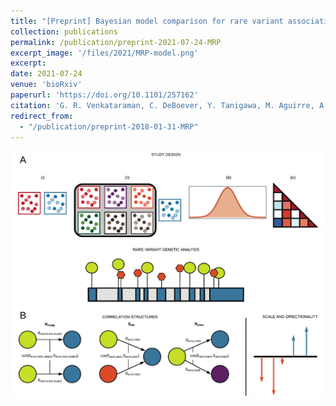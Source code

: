 ```yaml
---
title: "[Preprint] Bayesian model comparison for rare variant association studies of multiple phenotypes"
collection: publications
permalink: /publication/preprint-2021-07-24-MRP
excerpt_image: '/files/2021/MRP-model.png'
excerpt:
date: 2021-07-24
venue: 'bioRxiv'
paperurl: 'https://doi.org/10.1101/257162'
citation: 'G. R. Venkataraman, C. DeBoever, Y. Tanigawa, M. Aguirre, A. G. Ioannidis, H. Mostafavi, C. C. A. Spencer, T. Poterba, C. D. Bustamante, M. J. Daly, M. Pirinen, M. A. Rivas, Bayesian model comparison for rare variant association studies. bioRxiv, 257162 (2021).'
redirect_from:
  - "/publication/preprint-2018-01-31-MRP"
---
```

<!-- ispublishedpreprint: "True" -->

![MRP model figure](/files/2021/MRP-model.png)
